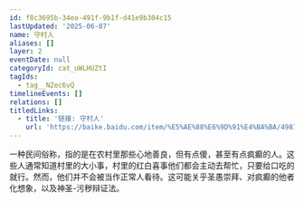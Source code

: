```yaml
---
id: f8c3695b-34ea-491f-9b1f-d41e9b304c15
lastUpdated: '2025-06-07'
name: 守村人
aliases: []
layer: 2
eventDate: null
categoryId: cat_uWLHUZtI
tagIds:
  - tag__NZec6vQ
timelineEvents: []
relations: []
titledLinks:
  - title: '链接: 守村人'
    url: 'https://baike.baidu.com/item/%E5%AE%88%E6%9D%91%E4%BA%BA/49811584'
---
```

一种民间俗称，指的是在农村里那些心地善良，但有点傻，甚至有点疯癫的人。这些人通常知道村里的大小事，村里的红白喜事他们都会主动去帮忙，只要给口吃的就行。然而，他们并不会被当作正常人看待。这可能关乎圣愚崇拜、对疯癫的他者化想象，以及神圣-污秽辩证法。
